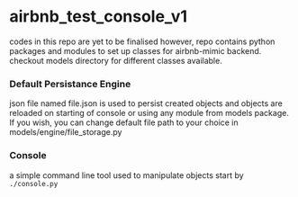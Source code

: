 # airbnb_test_console_v1
codes in this repo are yet to be finalised
however, repo contains python packages and modules
to set up classes for airbnb-mimic backend.
checkout models directory for different classes
available.
### Default Persistance Engine
json file named file.json is used to persist created
objects and objects are reloaded on starting of 
console or using any module from models package.
If you wish, you can change default file path
to your choice in models/engine/file_storage.py
### Console
a simple command line tool used to manipulate objects
start by ```./console.py```
